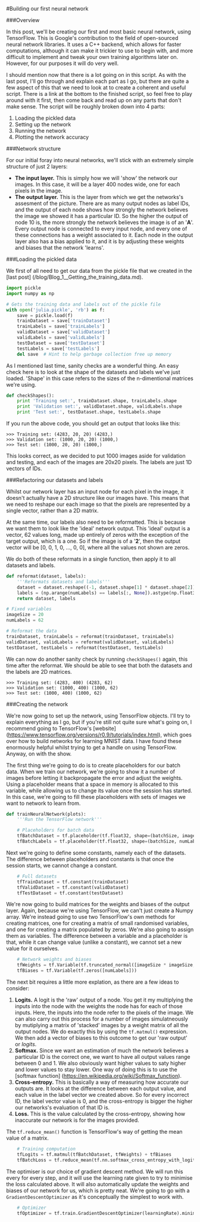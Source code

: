 #Building our first neural network

###Overview

In this post, we'll be creating our first and most basic neural network, using TensorFlow. This is Google's contribution to the field of open-sourced neural network libraries. It uses a C++ backend, which allows for faster computations, although it can make it trickier to use to begin with, and more difficult to implement and tweak your own training algorithms later on. However, for our purposes it will do very well.

I should mention now that there is a lot going on in this script. As with the last post, I'll go through and explain each part as I go, but there are quite a few aspect of this that we need to look at to create a coherent and useful script. There is a link at the bottom to the finished script, so feel free to play around with it first, then come back and read up on any parts that don't make sense. The script will be roughly broken down into 4 parts:

1. Loading the pickled data
2. Setting up the network
3. Running the network
4. Plotting the network accuracy

###Network structure

For our initial foray into neural networks, we'll stick with an extremely simple structure of just 2 layers:

- **The input layer.** This is simply how we will 'show' the network our images. In this case, it will be a layer 400 nodes wide, one for each pixels in the image.
- **The output layer.** This is the layer from which we get the networks's assesment of the picture. There are as many output nodes as label IDs, and the output of each node shows how strongly the network believes the image we showed it has a particular ID. So the higher the output of node 10 is, the more strongly the network believes the image is of an '**A**'. Every output node is connected to every input node, and every one of these connections has a weight associated to it. Each node in the output layer also has a bias applied to it, and it is by adjusting these weights and biases that the network 'learns'.

###Loading the pickled data

We first of all need to get our data from the pickle file that we created in the [last post] (/blog/Blog_1__Getting_the_training_data.md).

```python
import pickle
import numpy as np

# Gets the training data and labels out of the pickle file
with open('julia.pickle', 'rb') as f:
	save = pickle.load(f)
	trainDataset = save['trainDataset']
	trainLabels = save['trainLabels']
	validDataset = save['validDataset']
	validLabels = save['validLabels']
	testDataset = save['testDataset']
	testLabels = save['testLabels']
	del save  # Hint to help garbage collection free up memory
```

As I mentioned last time, sanity checks are a wonderful thing. An easy check here is to look at the shape of the datasets and labels we've just loaded. 'Shape' in this case refers to the sizes of the n-dimentional matrices we're using.

```python
def checkShapes():
	print 'Training set:', trainDataset.shape, trainLabels.shape
	print 'Validation set:', validDataset.shape, validLabels.shape
	print 'Test set:', testDataset.shape, testLabels.shape
```

If you run the above code, you should get an output that looks like this:

```
>>> Training set: (4283, 20, 20) (4283,)
>>> Validation set: (1000, 20, 20) (1000,)
>>> Test set: (1000, 20, 20) (1000,)
```

This looks correct, as we decided to put 1000 images aside for validation and testing, and each of the images are 20x20 pixels. The labels are just 1D vectors of IDs.

###Refactoring our datasets and labels

Whilst our network layer has an input node for each pixel in the image, it doesn't actually have a 2D structure like our images have. This means that we need to reshape our each image so that the pixels are represented by a single vector, rather than a 2D matrix.

At the same time, our labels also need to be reformatted. This is because we want them to look like the 'ideal' network output. This 'ideal' output is a vector, 62 values long, made up entirely of zeros with the exception of the target output, which is a one. So if the image is of a '**2**', then the output vector will be [0, 0, 1, 0, ..., 0, 0], where all the values not shown are zeros.

We do both of these reformats in a single function, then apply it to all datasets and labels.

```python
def reformat(dataset, labels):
	'''Reformats datasets and labels'''
	dataset = dataset.reshape((-1, dataset.shape[1] * dataset.shape[2])).astype(np.float32)
	labels = (np.arange(numLabels) == labels[:, None]).astype(np.float32)
	return dataset, labels

# Fixed variables
imageSize = 20
numLabels = 62

# Reformat the data
trainDataset, trainLabels = reformat(trainDataset, trainLabels)
validDataset, validLabels = reformat(validDataset, validLabels)
testDataset, testLabels = reformat(testDataset, testLabels)
```

We can now do another sanity check by running ```checkShapes()``` again, this time after the reformat. We should be able to see that both the datasets and the labels are 2D matrices.

```
>>> Training set: (4283, 400) (4283, 62)
>>> Validation set: (1000, 400) (1000, 62)
>>> Test set: (1000, 400) (1000, 62)
```

###Creating the network

We're now going to set up the network, using TensorFlow objects. I'll try to explain everything as I go, but if you're still not quite sure what's going on, I recommend going to TensorFlow's [website] (https://www.tensorflow.org/versions/r0.9/tutorials/index.html), which goes over how to build networks for learning MNIST data. I have found these enormously helpful whilst trying to get a handle on using TensorFlow. Anyway, on with the show.

The first thing we're going to do is to create placeholders for our batch data. When we train our network, we're going to show it a number of images before letting it backpropagate the error and adjust the weights. Using a placeholder means that a space in memory is allocated to this variable, while allowing us to change its value once the session has started. In this case, we're going to fill these placeholders with sets of images we want to network to learn from.

```python
def trainNeuralNetwork(plots):
	'''Run the TensorFlow network'''

	# Placeholders for batch data
	tfBatchDataset = tf.placeholder(tf.float32, shape=(batchSize, imageSize * imageSize))
	tfBatchLabels = tf.placeholder(tf.float32, shape=(batchSize, numLabels))
```

Next we're going to define some constants, namely each of the datasets. The difference between placeholders and constants is that once the session starts, we cannot change a constant.

```python
	# Full datasets
	tfTrainDataset = tf.constant(trainDataset)
	tfValidDataset = tf.constant(validDataset)
	tfTestDataset = tf.constant(testDataset)
```

We're now going to build matrices for the weights and biases of the output layer. Again, because we're using TensorFlow, we can't just create a Numpy array. We're instead going to use two TensorFlow's own methods for creating matrices, one for creating a matrix of small randomised variables, and one for creating a matrix populated by zeros. We're also going to assign them as variables. The difference between a variable and a placeholder is that, while it can change value (unlike a constant), we cannot set a new value for it ourselves.

```python
	# Network weights and biases
	tfWeights = tf.Variable(tf.truncated_normal([imageSize * imageSize, numLabels]))
	tfBiases = tf.Variable(tf.zeros([numLabels]))
```

The next bit requires a little more explation, as there are a few ideas to consider:

1. **Logits.** A logit is the 'raw' output of a node. You get it my multiplying the inputs into the node with the weights the node has for each of those inputs. Here, the inputs into the node refer to the pixels of the image. We can also carry out this process for a number of images simulatneously by mutiplying a matrix of 'stacked' images by a weight matrix of all the output nodes. We do exactly this by using the ```tf.matmul()``` expression. We then add a vector of biases to this outcome to get our 'raw output' or *logits*.
2. **Softmax.** Since we want an estimation of much the network believes a particular ID is the correct one, we want to have all output values range between 0 and 1. We also obviously want higher values to saty higher and lower values to stay lower. One way of doing this is to use the [softmax function] (https://en.wikipedia.org/wiki/Softmax_function).
3. **Cross-entropy.** This is basically a way of measuring how accurate our outputs are. It looks at the difference between each output value, and each value in the label vector we created above. So for every incorrect ID, the label vector value is 0, and the cross-entropy is bigger the higher our networks's evaluation of that ID is.
4. **Loss.** This is the value calculated by the cross-entropy, showing how inaccurate our network is for the images provided.

The ```tf.reduce_mean()``` function is TensorFlow's way of getting the mean value of a matrix.

```python
	# Training computation
	tfLogits = tf.matmul(tfBatchDataset, tfWeights) + tfBiases
	tfBatchLoss = tf.reduce_mean(tf.nn.softmax_cross_entropy_with_logits(tfLogits, tfBatchLabels))
```

The optimiser is our choice of gradient descent method. We will run this every for every step, and it will use the learning rate given to try to minimise the loss calculated above. It will also automatically update the weights and biases of our network for us, which is pretty neat. We're going to go with a ```GradientDescentOptimizer``` as it's conceptually the simplest to work with.

```python
	# Optimizer
	tfOptimizer = tf.train.GradientDescentOptimizer(learningRate).minimize(tfBatchLoss)
```

